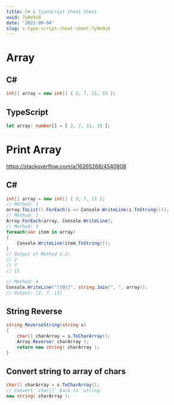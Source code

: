 ```yaml
---
title: C# & TypeScript Cheat Sheet
uuid: 7y0e9i6
date: '2021-09-04'
slug: c-type-script-cheat-sheet-7y0e9i6
---
```



# Array

## C#

```csharp
int[] array = new int[] { 2, 7, 11, 15 };
```

## TypeScript

```ts
let array: number[] = [ 2, 7, 11, 15 ];
```

# Print Array

https://stackoverflow.com/a/16265268/4540808

## C#

```csharp
int[] array = new int[] { 2, 7, 11 };
// Method: 1
array.ToList().ForEach(i => Console.WriteLine(i.ToString()));
// Method: 2
Array.ForEach(array, Console.WriteLine);
// Method: 3
foreach(var item in array)
{
    Console.WriteLine(item.ToString());
}
// Output of Method 1-3:
// 2
// 7
// 11

// Method: 4
Console.WriteLine("[{0}]", string.Join(", ", array));
// Output: [2, 7, 11]
```

## String Reverse

```csharp
string ReverseString(string s)
{
    char[] charArray = s.ToCharArray();
    Array.Reverse( charArray );
    return new string( charArray );
}
```

## Convert string to array of chars

```csharp
char[] charArray = s.ToCharArray();
// Convert `char[]` back to `string`
new string( charArray );
```
